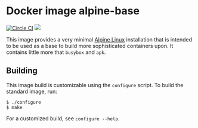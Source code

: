 Docker image alpine-base
========================
[![Circle CI](https://circleci.com/gh/kampka/docker-alpine-base/tree/master.svg?style=svg)](https://circleci.com/gh/kampka/docker-alpine-base/tree/master)
[![](https://imagelayers.io/badge/kampka/alpine-base:latest.svg)](https://imagelayers.io/?images=kampka/alpine-base:latest 'Get your own badge on imagelayers.io')

This image provides a very minimal [Alpine Linux](https://www.alpinelinux.org) installation
that is intended to be used as a base to build more sophisticated containers upon.
It contains little more that `busybox` and `apk`.

Building
-----------
This image build is customizable using the `configure` script.
To build the standard image, run:

```
$ ./configure
$ make
```

For a customized build, see `configure --help`.
